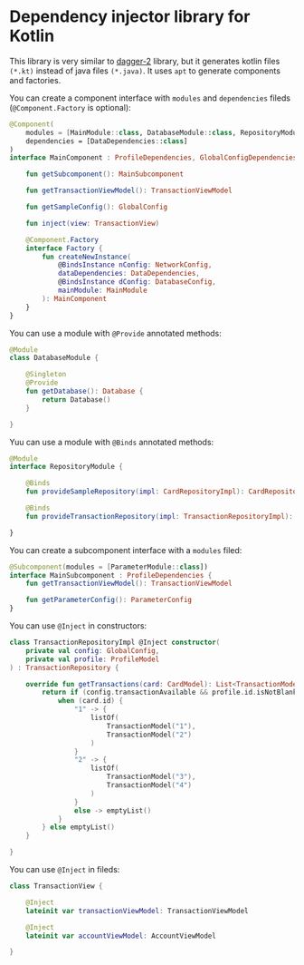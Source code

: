 # Dependency injector library for Kotlin
This library is very similar to [dagger-2](https://github.com/google/dagger) library, but it generates kotlin files `(*.kt)` instead of java files `(*.java)`. It uses `apt` to generate components and factories. 

You can create a component interface with `modules` and `dependencies` fileds (`@Component.Factory` is optional):
```Kotlin
@Component(
    modules = [MainModule::class, DatabaseModule::class, RepositoryModule::class],
    dependencies = [DataDependencies::class]
)
interface MainComponent : ProfileDependencies, GlobalConfigDependencies {

    fun getSubcomponent(): MainSubcomponent

    fun getTransactionViewModel(): TransactionViewModel

    fun getSampleConfig(): GlobalConfig

    fun inject(view: TransactionView)

    @Component.Factory
    interface Factory {
        fun createNewInstance(
            @BindsInstance nConfig: NetworkConfig,
            dataDependencies: DataDependencies,
            @BindsInstance dConfig: DatabaseConfig,
            mainModule: MainModule
        ): MainComponent
    }
}
```

You can use a module with `@Provide` annotated methods:
```Kotlin
@Module
class DatabaseModule {

    @Singleton
    @Provide
    fun getDatabase(): Database {
        return Database()
    }

}
```

Yuu can use a module with `@Binds` annotated methods: 
```Kotlin
@Module
interface RepositoryModule {

    @Binds
    fun provideSampleRepository(impl: CardRepositoryImpl): CardRepository

    @Binds
    fun provideTransactionRepository(impl: TransactionRepositoryImpl): TransactionRepository

}
```

You can create a subcomponent interface with a `modules` filed:
```Kotlin
@Subcomponent(modules = [ParameterModule::class])
interface MainSubcomponent : ProfileDependencies {
    fun getTransactionViewModel(): TransactionViewModel

    fun getParameterConfig(): ParameterConfig
}
```

You can use `@Inject` in constructors:
```Kotlin
class TransactionRepositoryImpl @Inject constructor(
    private val config: GlobalConfig,
    private val profile: ProfileModel
) : TransactionRepository {

    override fun getTransactions(card: CardModel): List<TransactionModel> {
        return if (config.transactionAvailable && profile.id.isNotBlank()) {
            when (card.id) {
                "1" -> {
                    listOf(
                        TransactionModel("1"),
                        TransactionModel("2")
                    )
                }
                "2" -> {
                    listOf(
                        TransactionModel("3"),
                        TransactionModel("4")
                    )
                }
                else -> emptyList()
            }
        } else emptyList()
    }

}
```

You can use `@Inject` in fileds:
```Kotlin
class TransactionView {

    @Inject
    lateinit var transactionViewModel: TransactionViewModel

    @Inject
    lateinit var accountViewModel: AccountViewModel

}
```
